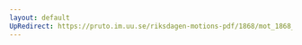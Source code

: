 ```yaml
---
layout: default
UpRedirect: https://pruto.im.uu.se/riksdagen-motions-pdf/1868/mot_1868__ak__133.pdf
---
```

